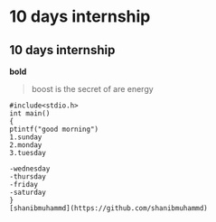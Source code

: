# 10 days internship
## 10 days internship
**bold**
> boost is the secret of are energy
```
#include<stdio.h>
int main()
{
ptintf("good morning")
1.sunday
2.monday
3.tuesday

-wednesday
-thursday
-friday
-saturday
}
[shanibmuhammd](https://github.com/shanibmuhammd)
